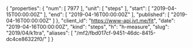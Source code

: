 {
  "properties": {
    "num": [
      7977
    ],
    "unit": [
      "steps"
    ],
    "start": [
      "2019-04-15T00:00:00Z"
    ],
    "end": [
      "2019-04-16T00:00:00Z"
    ],
    "published": [
      "2019-04-16T00:00:00Z"
    ]
  },
  "client_id": "https://www-api.jvt.me/fit",
  "date": "2019-04-16T00:00:00Z",
  "kind": "steps",
  "h": "h-measure",
  "slug": "2019/04/k1tra",
  "aliases": [
    "/mf2/fbd017cf-9451-46dc-8415-dc4ce86322f0/"
  ]
}
